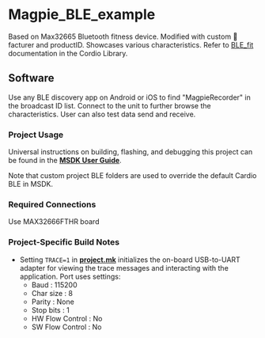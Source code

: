 # Magpie_BLE_example
Based on Max32665 Bluetooth fitness device. Modified with custom 👞 facturer and productID. Showcases various characteristics.
Refer to [BLE_fit](../../../Libraries/Cordio/docs/Applications/BLE_fit.md) documentation in the Cordio Library.

## Software
Use any BLE discovery app on Android or iOS to find "MagpieRecorder" in the broadcast ID list.  Connect to the unit to further browse the characteristics.  User can also test data send and receive.

### Project Usage

Universal instructions on building, flashing, and debugging this project can be found in the **[MSDK User Guide](https://analogdevicesinc.github.io/msdk/USERGUIDE/)**.

Note that custom project BLE folders are used to override the default Cardio BLE in MSDK.

### Required Connections
Use MAX32666FTHR board

### Project-Specific Build Notes
* Setting `TRACE=1` in [**project.mk**](project.mk) initializes the on-board USB-to-UART adapter for
viewing the trace messages and interacting with the application. Port uses settings:
    - Baud            : 115200  
    - Char size       : 8  
    - Parity          : None  
    - Stop bits       : 1  
    - HW Flow Control : No  
    - SW Flow Control : No  

